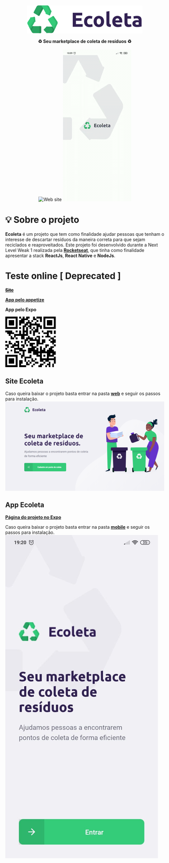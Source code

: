 <h4 align="center">
<img src="./web/src/assets/logo.svg" align="center"/>
<br><br>
♻️ Seu marketplace de coleta de resíduos ♻️
</h4>

<p align="center">
  <img src="./assets/website.gif" alt="Web site" width="800">
  <img src="./assets/mobile.gif" alt="App mobile">
</p>

# :bulb: Sobre o projeto
**Ecoleta** é um projeto que tem como finalidade ajudar pessoas que tenham o interesse de descartar resíduos da maneira correta para que sejam reciclados e reaproveitados.
Este projeto foi desenvolvido durante a Next Level Weak 1 realizada pela [**Rocketseat**](https://rocketseat.com.br/), que tinha como finalidade apresentar a stack **ReactJs**, **React Native** e **NodeJs**.

# Teste online [ Deprecated ]
[~~**Site**~~](https://web.dgspace.com.br/)

[**App pelo appetize**](https://expo.io/appetize-simulator?url=https://expo.io/@davi-faustino/dg-ecoleta)

**App pelo Expo**

![QR Code App](https://github.com/davi-faustino/Ecoleta/blob/master/assets/qrCodeApp.png?raw=true)

## Site Ecoleta
Caso queira baixar o projeto basta entrar na pasta [**web**](https://github.com/davi-faustino/Ecoleta/tree/master/web) e seguir os passos para instalação.
![web-home](https://github.com/davi-faustino/Ecoleta/blob/master/assets/web-home.png?raw=true)

## App Ecoleta
[**Página do projeto no Expo**](https://expo.io/@davi-faustino/dg-ecoleta)

Caso queira baixar o projeto basta entrar na pasta [**mobile**](https://github.com/davi-faustino/Ecoleta/tree/master/mobile) e seguir os passos para instalação.
![mobile-home](https://github.com/davi-faustino/Ecoleta/blob/master/assets/mobile-home.jpg?raw=true)
